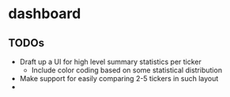# dashboard

## TODOs

- Draft up a UI for high level summary statistics per ticker
  - Include color coding based on some statistical distribution
- Make support for easily comparing 2-5 tickers in such layout
- 
